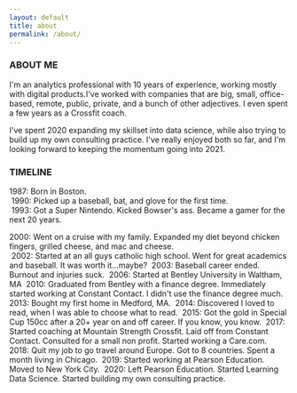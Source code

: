 ```yaml
---
layout: default
title: about
permalink: /about/
---
```

### ABOUT ME

I'm an analytics professional with 10 years of experience, working mostly with digital products.I've worked with companies that are big, small, office-based, remote, public, private, and a bunch of other adjectives. I even spent a few years as a Crossfit coach.

I've spent 2020 expanding my skillset into data science, while also trying to build up my own consulting practice. I've really enjoyed both so far, and I'm looking forward to keeping the momentum going into 2021.

### TIMELINE

1987: Born in Boston.<br>
‍
1990: Picked up a baseball, bat, and glove for the first time.<br>
‍
1993: Got a Super Nintendo. Kicked Bowser's ass. Became a gamer for the next 20 years.<br>

2000: Went on a cruise with my family. Expanded my diet beyond chicken fingers, grilled cheese, and mac and cheese.<br>
‍
2002: Started at an all guys catholic high school. Went for great academics and baseball. It was worth it...maybe?
‍
2003: Baseball career ended. Burnout and injuries suck.
‍
2006: Started at Bentley University in Waltham, MA
‍
2010: Graduated from Bentley with a finance degree. Immediately started working at Constant Contact. I didn't use the finance degree much.
‍
2013: Bought my first home in Medford, MA.
‍
2014: Discovered I loved to read, when I was able to choose what to read.
‍
2015: Got the gold in Special Cup 150cc after a 20+ year on and off career. If you know, you know.
‍
2017: Started coaching at Mountain Strength Crossfit. Laid off from Constant Contact. Consulted for a small non profit. Started working a Care.com.
‍
2018: Quit my job to go travel around Europe. Got to 8 countries. Spent a month living in Chicago.
‍
2019: Started working at Pearson Education. Moved to New York City.
‍
2020: Left Pearson Education. Started Learning Data Science. Started building my own consulting practice.
